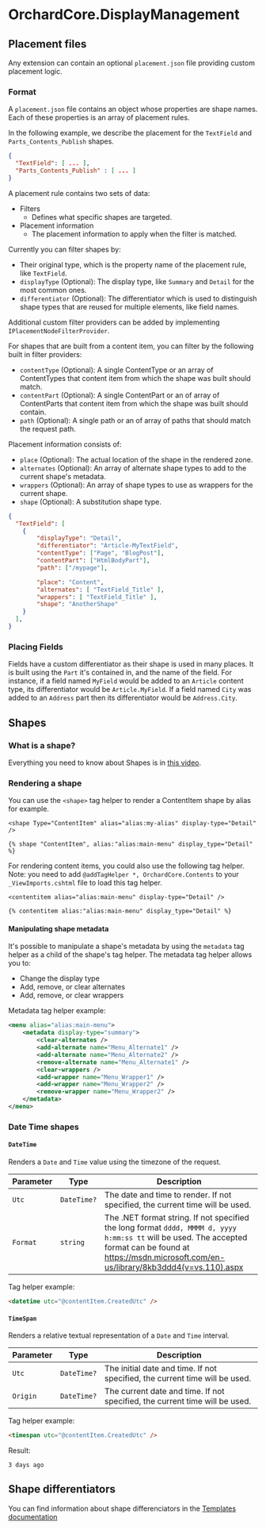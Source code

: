 # OrchardCore.DisplayManagement

## Placement files

Any extension can contain an optional `placement.json` file providing custom placement logic.

### Format

A `placement.json` file contains an object whose properties are shape names. Each of these properties is an array of placement rules.

In the following example, we describe the placement for the `TextField` and `Parts_Contents_Publish` shapes.

```json
{
  "TextField": [ ... ],
  "Parts_Contents_Publish" : [ ... ]
}
```

A placement rule contains two sets of data:

- Filters
  - Defines what specific shapes are targeted.
- Placement information
  - The placement information to apply when the filter is matched.

Currently you can filter shapes by:

- Their original type, which is the property name of the placement rule, like `TextField`.
- `displayType` (Optional): The display type, like `Summary` and `Detail` for the most common ones.
- `differentiator` (Optional): The differentiator which is used to distinguish shape types that are reused for multiple elements, like field names.

Additional custom filter providers can be added by implementing `IPlacementNodeFilterProvider`. 

For shapes that are built from a content item, you can filter by the following built in filter providers:

- `contentType` (Optional): A single ContentType or an array of ContentTypes that content item from which the shape was built should match.
- `contentPart` (Optional): A single ContentPart or an of array of ContentParts that content item from which the shape was built should contain.
- `path` (Optional): A single path or an of array of paths that should match the request path.

Placement information consists of:

- `place` (Optional): The actual location of the shape in the rendered zone.
- `alternates` (Optional): An array of alternate shape types to add to the current shape's metadata.
- `wrappers` (Optional): An array of shape types to use as wrappers for the current shape.
- `shape` (Optional): A substitution shape type.

```json
{
  "TextField": [
    {
		"displayType": "Detail",
		"differentiator": "Article-MyTextField",
        "contentType": ["Page", "BlogPost"],
        "contentPart": ["HtmlBodyPart"],
        "path": ["/mypage"],

		"place": "Content",
		"alternates": [ "TextField_Title" ],
		"wrappers": [ "TextField_Title" ],
		"shape": "AnotherShape"
	}
  ],
}
```

### Placing Fields

Fields have a custom differentiator as their shape is used in many places. It is built using the `Part` it's contained
in, and the name of the field. For instance, if a field named `MyField` would be added to an `Article` content type,
its differentiator would be `Article.MyField`. If a field named `City` was added to an `Address` part then its differentiator would
be `Address.City`.

## Shapes

### What is a shape?

Everything you need to know about Shapes is in [this video](https://youtu.be/gKLjtCIs4GU).

### Rendering a shape

You can use the `<shape>` tag helper to render a ContentItem shape by alias for example.

```razor
<shape Type="ContentItem" alias="alias:my-alias" display-type="Detail" />
```

```liquid
{% shape "ContentItem", alias:"alias:main-menu" display_type="Detail" %}
```

For rendering content items, you could also use the following tag helper.
Note: you need to add `@addTagHelper *, OrchardCore.Contents` to your `_ViewImports.cshtml` file to load this tag helper.

```razor
<contentitem alias="alias:main-menu" display-type="Detail" />
```

```liquid
{% contentitem alias:"alias:main-menu" display_type="Detail" %}
```

#### Manipulating shape metadata

It's possible to manipulate a shape's metadata by using the `metadata` tag helper as a child of the shape's tag helper. The metadata tag helper allows you to:

- Change the display type
- Add, remove, or clear alternates
- Add, remove, or clear wrappers

Metadata tag helper example:

```xml
<menu alias="alias:main-menu">
    <metadata display-type="summary">
        <clear-alternates />
        <add-alternate name="Menu_Alternate1" />
        <add-alternate name="Menu_Alternate2" />
        <remove-alternate name="Menu_Alternate1" />
        <clear-wrappers />
        <add-wrapper name="Menu_Wrapper1" />
        <add-wrapper name="Menu_Wrapper2" />
        <remove-wrapper name="Menu_Wrapper2" />
    </metadata>
</menu>
```

### Date Time shapes

#### `DateTime`

Renders a `Date` and `Time` value using the timezone of the request.

| Parameter | Type | Description |
| --------- | ---- |------------ |
| `Utc` | `DateTime?` | The date and time to render. If not specified, the current time will be used. |
| `Format` | `string` | The .NET format string. If not specified the long format `dddd, MMMM d, yyyy h:mm:ss tt` will be used. The accepted format can be found at <https://msdn.microsoft.com/en-us/library/8kb3ddd4(v=vs.110).aspx> |

Tag helper example:

```html
<datetime utc="@contentItem.CreatedUtc" />
```

#### `TimeSpan`

Renders a relative textual representation of a `Date` and `Time` interval.

| Parameter | Type | Description |
| --------- | ---- |------------ |
| `Utc` | `DateTime?` | The initial date and time. If not specified, the current time will be used. |
| `Origin` | `DateTime?` | The current date and time. If not specified, the current time will be used. |

Tag helper example:

```html
<timespan utc="@contentItem.CreatedUtc" />
```

Result:

```text
3 days ago
```

## Shape differentiators

You can find information about shape differenciators in the [Templates documentation](../../OrchardCore.Modules/OrchardCore.Templates/README/#content-field-differentiator)

